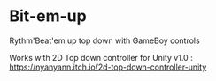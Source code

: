 # Bit-em-up
Rythm'Beat'em up top down with GameBoy controls


Works with 2D Top down controller for Unity v1.0 :
https://nyanyann.itch.io/2d-top-down-controller-unity

